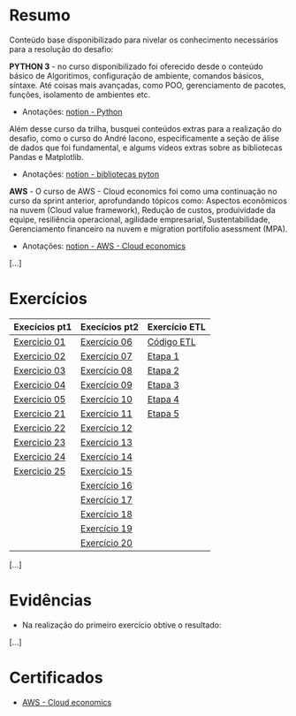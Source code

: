 
# Resumo

Conteúdo base disponibilizado para nivelar os conhecimento necessários para a resolução do desafio:

**PYTHON 3** - no curso disponibilizado foi oferecido desde o conteúdo básico de Algoritimos, configuração de ambiente, comandos básicos, síntaxe. Até coisas mais avançadas, como POO, gerenciamento de pacotes, funções, isolamento de ambientes etc.
- Anotações: [notion - Python](https://www.notion.so/Python-13b9bf04327c80e4b61edd128ab5c5ad?pvs=4)

Além desse curso da trilha, busquei conteúdos extras para a realização do desafio, como o curso do André Iacono, especificamente a seção de álise de dados que foi fundamental, e algums vídeos extras sobre as bibliotecas Pandas e Matplotlib.
- Anotações: [notion - bibliotecas pyton](https://www.notion.so/Pandas-1429bf04327c80ce9ad5fc43d4451e23?pvs=4)


**AWS** - O curso de AWS - Cloud economics foi como uma continuação no curso da sprint anterior, aprofundando tópicos como: Aspectos econômicos na nuvem (Cloud value framework), Redução de custos, produividade da equipe, resiliência operacional, agilidade empresarial, Sustentabilidade, Gerenciamento financeiro na nuvem e migration portifolio asessment (MPA).
- Anotações: [notion - AWS - Cloud economics](https://www.notion.so/AWS-Cloud-economics-13b9bf04327c8091b149f488188c6b6a?pvs=4)


[...]

# Exercícios


| Execícios pt1 | Execícios pt2 | Exercício ETL |
|---------------|---------------|---------------|
|[Exercicio 01](../Sprint%203/Exercicios/ex1.py)|[Exercício 06](../Sprint%203/Exercicios/ex6.py)| [Código ETL](../Sprint%203/Exercicios/ex-ETL/ex-etl.py) |
|[Exercicio 02](../Sprint%203/Exercicios/ex2.py)|[Exercício 07](../Sprint%203/Exercicios/ex7.py)| [Etapa 1](../Sprint%203/Exercicios/ex-ETL/etapa1.txt) |
|[Exercicio 03](../Sprint%203/Exercicios/ex3.py)|[Exercício 08](../Sprint%203/Exercicios/ex8.py)| [Etapa 2](../Sprint%203/Exercicios/ex-ETL/etapa2.txt) |
|[Exercicio 04](../Sprint%203/Exercicios/ex4.py)|[Exercício 09](../Sprint%203/Exercicios/ex9.py)| [Etapa 3](../Sprint%203/Exercicios/ex-ETL/etapa3.txt) |
|[Exercicio 05](../Sprint%203/Exercicios/ex5.py)|[Exercício 10](../Sprint%203/Exercicios/ex10.py)| [Etapa 4](../Sprint%203/Exercicios/ex-ETL/etapa4.txt) |
|[Exercicio 21](../Sprint%203/Exercicios/ex21.py)|[Exercício 11](../Sprint%203/Exercicios/ex11.py)| [Etapa 5](../Sprint%203/Exercicios/ex-ETL/etapa5.txt) |
|[Exercicio 22](../Sprint%203/Exercicios/ex22.py)|[Exercício 12](../Sprint%203/Exercicios/ex12.py)|
|[Exercicio 23](../Sprint%203/Exercicios/ex23.py)|[Exercício 13](../Sprint%203/Exercicios/ex13.py)|
|[Exercicio 24](../Sprint%203/Exercicios/ex24.py)|[Exercício 14](../Sprint%203/Exercicios/ex14.py)|
|[Exercicio 25](../Sprint%203/Exercicios/ex25.py)|[Exercício 15](../Sprint%203/Exercicios/ex15.py)|
||[Exercício 16](../Sprint%203/Exercicios/ex16.py)|
||[Exercício 17](../Sprint%203/Exercicios/ex17.py)|
||[Exercício 18](../Sprint%203/Exercicios/e18.py)|
||[Exercício 19](../Sprint%203/Exercicios/ex19.py)|
||[Exercício 20](../Sprint%203/Exercicios/ex20.py)|

[...]

# Evidências

- Na realização do primeiro exercício obtive o resultado:

[...]



# Certificados

- [AWS - Cloud economics](../Sprint%203/Certificados/AWS_aspectos_economicos.pdf)

